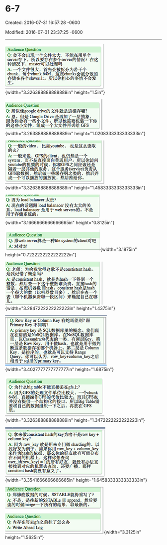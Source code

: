 # 6-7

Created: 2016-07-31 16:57:28 -0600

Modified: 2016-07-31 23:37:25 -0600

---

![](../media/Question-6-7-image1.png){width="3.326388888888889in" height="1.5in"}



![](../media/Question-6-7-image2.png){width="3.263888888888889in" height="1.0208333333333333in"}



![](../media/Question-6-7-image3.png){width="3.326388888888889in" height="1.4583333333333333in"}



![](../media/Question-6-7-image4.png){width="3.1666666666666665in" height="0.8125in"}



![](../media/Question-6-7-image5.png){width="3.1875in" height="0.7222222222222222in"}



![](../media/Question-6-7-image6.png){width="3.2847222222222223in" height="1.4375in"}



![](../media/Question-6-7-image7.png){width="3.4027777777777777in" height="1.6875in"}



![](../media/Question-6-7-image8.png){width="3.326388888888889in" height="1.3472222222222223in"}



![](../media/Question-6-7-image9.png){width="3.3541666666666665in" height="1.6458333333333333in"}



![](../media/Question-6-7-image10.png){width="3.3125in" height="1.5625in"}












